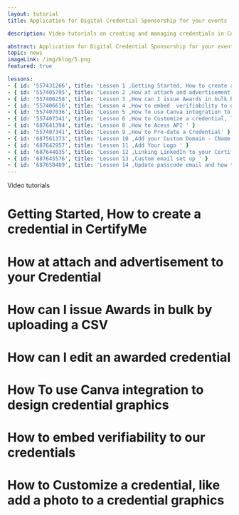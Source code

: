 ```yaml
---
layout: tutorial
title: Application for Digital Credential Sponsorship for your events

description: Video tutorials on creating and managing credentials in CertifyMe, including customization, bulk issuing, and verifiability features.

abstract: Application for Digital Credential Sponsorship for your events
topic: news
imageLink: /img/blog/5.png
featured: true

lessons: 
- { id: '557431266', title: 'Lesson 1 ,Getting Started, How to create a credential in CertifyMe' }
- { id: '557405795', title: 'Lesson 2 ,How at attach and advertisement to your Credential ' }
- { id: '557406258', title: 'Lesson 3 ,How can I issue Awards in bulk by uploading a CSV' }
- { id: '557406616', title: 'Lesson 4 ,How to embed  verifiability to our credentials' }
- { id: '557407036', title: 'Lesson 5 ,How To use Canva integration to design credential graphics  ' }
- { id: '557407341', title: 'Lesson 6 ,How to Customize a credential, like add a photo to a credential graphics ' }
- { id: '687641394', title: 'Lesson 8 ,How to Acess API ' }
- { id: '557407341', title: 'Lesson 9 ,How to Pre-date a Credential' }
- { id: '687561373', title: 'Lesson 10 ,Add your Custom Domain - CName ' }
- { id: '687642957', title: 'Lesson 11 ,Add Your Logo ' }
- { id: '687644035', title: 'Lesson 12 ,Linking LinkedIn to your CertifyMe Account ' }
- { id: '687645576', title: 'Lesson 13 ,Custom email set up ' }
- { id: '687650489', title: 'Lesson 14 ,Update passcode email and how to upgrade ' }
---
```

Video tutorials

# Getting Started, How to create a credential in CertifyMe
# How at attach and advertisement to your Credential 
# How can I issue Awards in bulk by uploading a CSV
# How can I edit an awarded credential 
# How To use Canva integration to design credential graphics 
# How to embed  verifiability to our credentials 
# How to Customize a credential, like add a photo to a credential graphics
